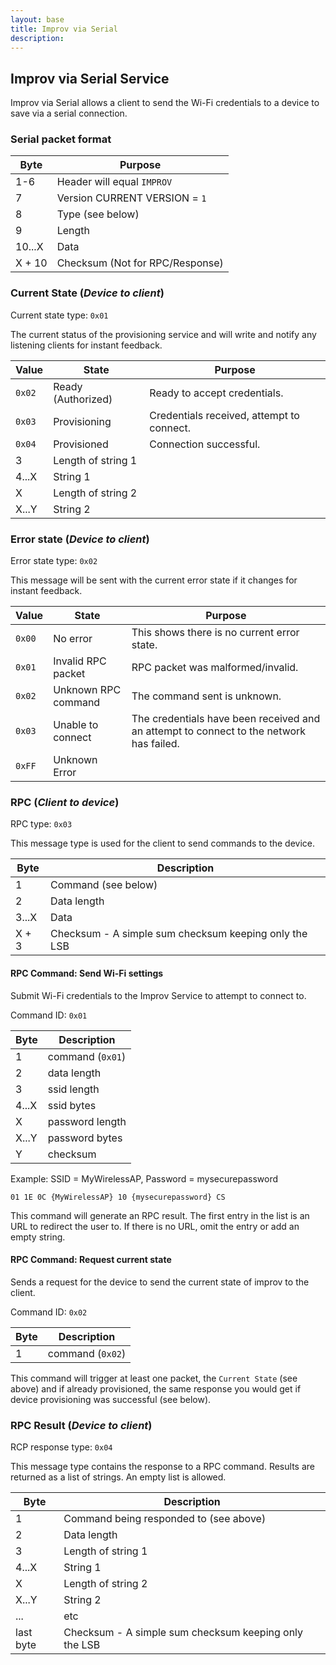 ```yaml
---
layout: base
title: Improv via Serial
description: 
---
```


## Improv via Serial Service

Improv via Serial allows a client to send the Wi-Fi credentials to a device to save via a serial connection.

### Serial packet format

| Byte   | Purpose                         |
| ------ | ------------------------------- |
| 1-6    | Header will equal `IMPROV`      |
| 7      | Version   CURRENT VERSION = `1` |
| 8      | Type (see below)                |
| 9      | Length                          |
| 10...X | Data                            |
| X + 10 | Checksum (Not for RPC/Response) |


### Current State (_Device to client_)

Current state type: `0x01`

The current status of the provisioning service and will write and notify any listening clients for instant feedback.

| Value  | State                  | Purpose                                          |
| ------ | ---------------------- | ------------------------------------------------ |
| `0x02` | Ready (Authorized)     | Ready to accept credentials.                     |
| `0x03` | Provisioning           | Credentials received, attempt to connect.        |
| `0x04` | Provisioned            | Connection successful.                           |
| 3      | Length of string 1                                    |
| 4...X  | String 1                                              |
| X      | Length of string 2                                    |
| X...Y  | String 2                                              |

### Error state (_Device to client_)

Error state type: `0x02`

This message will be sent with the current error state if it changes for instant feedback.

| Value  | State               | Purpose                                                                                 |
| ------ | ------------------- | --------------------------------------------------------------------------------------- |
| `0x00` | No error            | This shows there is no current error state.                                             |
| `0x01` | Invalid RPC packet  | RPC packet was malformed/invalid.                                                       |
| `0x02` | Unknown RPC command | The command sent is unknown.                                                            |
| `0x03` | Unable to connect   | The credentials have been received and an attempt to connect to the network has failed. |
| `0xFF` | Unknown Error       |                                                                                         |

### RPC (_Client to device_)

RPC type: `0x03`

This message type is used for the client to send commands to the device.

| Byte  | Description                                           |
| ----- | ----------------------------------------------------- |
| 1     | Command (see below)                                   |
| 2     | Data length                                           |
| 3...X | Data                                                  |
| X + 3 | Checksum - A simple sum checksum keeping only the LSB |

#### RPC Command: Send Wi-Fi settings

Submit Wi-Fi credentials to the Improv Service to attempt to connect to.

Command ID: `0x01`

| Byte  | Description      |
| ----- | ---------------- |
| 1     | command (`0x01`) |
| 2     | data length      |
| 3     | ssid length      |
| 4...X | ssid bytes       |
| X     | password length  |
| X...Y | password bytes   |
| Y     | checksum         |

Example: SSID = MyWirelessAP, Password = mysecurepassword

```
01 1E 0C {MyWirelessAP} 10 {mysecurepassword} CS
```

This command will generate an RPC result. The first entry in the list is an URL to redirect the user to. If there is no URL, omit the entry or add an empty string.

#### RPC Command: Request current state

Sends a request for the device to send the current state of improv to the client.

Command ID: `0x02`

| Byte | Description      |
| ---- | ---------------- |
| 1    | command (`0x02`) |

This command will trigger at least one packet, the `Current State` (see above) and  if already provisioned, the same response you would get if device provisioning was successful (see below).


### RPC Result (_Device to client_)

RCP response type: `0x04`

This message type contains the response to a RPC command. Results are returned as a list of strings. An empty list is allowed.

| Byte      | Description                                           |
| --------- | ----------------------------------------------------- |
| 1         | Command being responded to (see above)                |
| 2         | Data length                                           |
| 3         | Length of string 1                                    |
| 4...X     | String 1                                              |
| X         | Length of string 2                                    |
| X...Y     | String 2                                              |
| ...       | etc                                                   |
| last byte | Checksum - A simple sum checksum keeping only the LSB |
